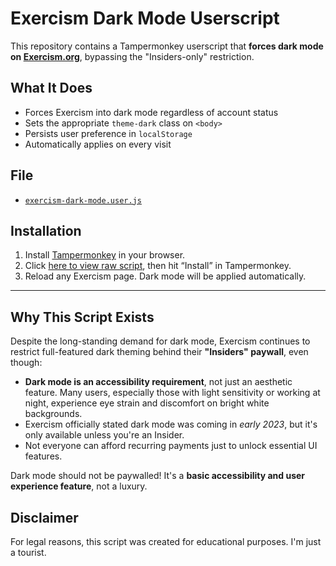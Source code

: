 # Exercism Dark Mode Userscript

This repository contains a Tampermonkey userscript that **forces dark mode on [Exercism.org](https://exercism.org)**, bypassing the "Insiders-only" restriction.

## What It Does

- Forces Exercism into dark mode regardless of account status
- Sets the appropriate `theme-dark` class on `<body>`
- Persists user preference in `localStorage`
- Automatically applies on every visit

## File

- [`exercism-dark-mode.user.js`](./exercism-dark-mode.user.js)

## Installation

1. Install [Tampermonkey](https://www.tampermonkey.net/) in your browser.
2. Click [here to view raw script](./exercism-dark-mode.user.js), then hit “Install” in Tampermonkey.
3. Reload any Exercism page. Dark mode will be applied automatically.

---

## Why This Script Exists

Despite the long-standing demand for dark mode, Exercism continues to restrict full-featured dark theming behind their **"Insiders" paywall**, even though:

- **Dark mode is an accessibility requirement**, not just an aesthetic feature. Many users, especially those with light sensitivity or working at night, experience eye strain and discomfort on bright white backgrounds.
- Exercism officially stated dark mode was coming in *early 2023*, but it's only available unless you're an Insider.
- Not everyone can afford recurring payments just to unlock essential UI features.

Dark mode should not be paywalled! It's a **basic accessibility and user experience feature**, not a luxury.

## Disclaimer

For legal reasons, this script was created for educational purposes. I'm just a tourist.
